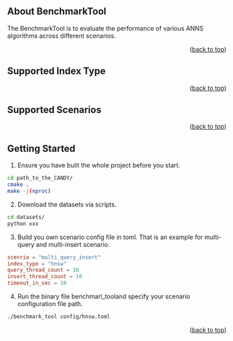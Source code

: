 <!-- ABOUT THE PROJECT -->

## About BenchmarkTool

The BenchmarkTool is to evaluate the performance of various ANNS algorithms across different scenarios.

<p align="right">(<a href="#readme-top">back to top</a>)</p>

## Supported Index Type

<p align="right">(<a href="#readme-top">back to top</a>)</p>

## Supported Scenarios

<p align="right">(<a href="#readme-top">back to top</a>)</p>

## Getting Started

1. Ensure you have built the whole project before you start.

```sh
cd path_to_the_CANDY/
cmake .
make -j(nproc)
```

2. Download the datasets via scripts.

```sh
cd datasets/
python xxx
```

3. Build you own scenario config file in toml. That is an example for multi-query and multi-insert scenario.

```toml
scenrio = "multi_query_insert"
index_type = "hnsw"
query_thread_count = 10
insert_thread_count = 10
timeout_in_sec = 10
```

4. Run the binary file benchmarl_tooland specify your scenario configuration file path.

```sh
./benchmark_tool config/hnsw.toml
```

<p align="right">(<a href="#readme-top">back to top</a>)</p>